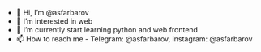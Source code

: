 - 👋 Hi, I’m @asfarbarov
- 👀 I’m interested in web
- 🌱 I’m currently start learning python and web frontend
- 📫 How to reach me - Telegram: @asfarbarov, instagram: @asfarbarov

<!---
asfarbarov/asfarbarov is a ✨ special ✨ repository because its `README.md` (this file) appears on your GitHub profile.
You can click the Preview link to take a look at your changes.
--->
